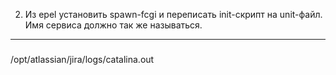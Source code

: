 2. Из epel установить spawn-fcgi и переписать init-скрипт на unit-файл. Имя сервиса должно так же называться.
---------------------------------------
#####

/opt/atlassian/jira/logs/catalina.out


